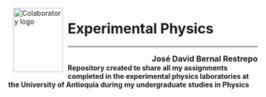 <p><img alt="Colaboratory logo" width="100" height="130" src="https://www.udea.edu.co/wps/wcm/connect/udea/99fc43e7-7a64-45bd-97fc-96639b70813d/logosimbolo-vertical.png?MOD=AJPERES&CVID=ljeLvHr" align="left" hspace="10px" ></p>

<h1><b>Experimental Physics<b></h1>

----
<div align="right">
<font size=3>
José David Bernal Restrepo <br>

</font>
</div>
Repository created to share all my assignments completed in the experimental physics laboratories at the University of Antioquia during my undergraduate studies in Physics

